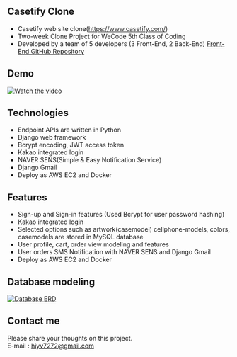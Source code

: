 ## Casetify Clone
- Casetify web site clone(https://www.casetify.com/)
- Two-week Clone Project for WeCode 5th Class of Coding
- Developed by a team of 5 developers (3 Front-End, 2 Back-End)
[Front-End GitHub Repository](https://github.com/wecode-bootcamp-korea/casetify_frontend)

## Demo
[![Watch the video](https://img.youtube.com/vi/aCONu7EJwqc/0.jpg)](https://youtu.be/aCONu7EJwqc)

## Technologies
- Endpoint APIs are written in Python
- Django web framework
- Bcrypt encoding, JWT access token
- Kakao integrated login
- NAVER SENS(Simple & Easy Notification Service)
- Django Gmail
- Deploy as AWS EC2 and Docker

## Features
- Sign-up and Sign-in features (Used Bcrypt for user password hashing)
- Kakao integrated login
- Selected options such as artwork(casemodel) cellphone-models, colors, casemodels are stored in MySQL database
- User profile, cart, order view modeling and features
- User orders SMS Notification with NAVER SENS and Django Gmail
- Deploy as AWS EC2 and Docker


## Database modeling
<a target="_blank" rel="noopener noreferrer" href="https://github.com/wecode-bootcamp-korea/casetify_backend/blob/master/CASETiFY_Project_Aquery.png"><img src="https://github.com/wecode-bootcamp-korea/casetify_backend/blob/master/CASETiFY_Project_Aquery.png" alt="Database ERD" style="max-width:100%;"></a>

## Contact me
Please share your thoughts on this project.<br>
E-mail : hiyv7272@gmail.com
